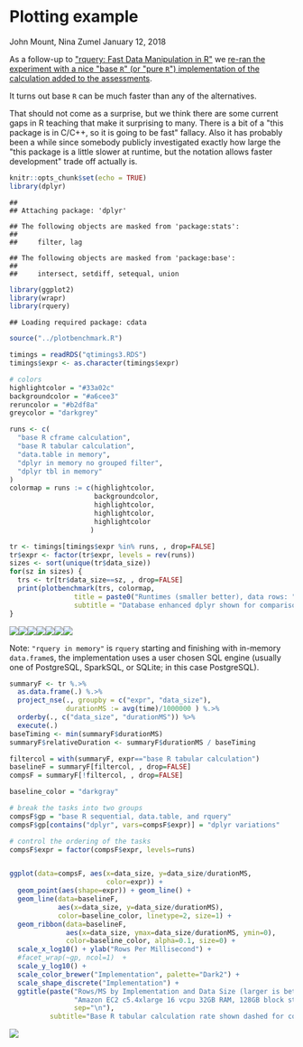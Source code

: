 Plotting example
================
John Mount, Nina Zumel
January 12, 2018

As a follow-up to ["rquery: Fast Data Manipulation in R"](http://www.win-vector.com/blog/2018/01/rquery-fast-data-manipulation-in-r/) we [re-ran the experiment with a nice "base `R`" (or "pure `R`") implementation of the calculation added to the assessments](https://github.com/WinVector/rquery/blob/master/extras/QTimingFollowup/QTiming.md).

It turns out base `R` can be much faster than any of the alternatives.

That should not come as a surprise, but we think there are some current gaps in R teaching that make it surprising to many. There is a bit of a "this package is in C/C++, so it is going to be fast" fallacy. Also it has probably been a while since somebody publicly investigated exactly how large the "this package is a little slower at runtime, but the notation allows faster development" trade off actually is.

``` r
knitr::opts_chunk$set(echo = TRUE)
library(dplyr)
```

    ## 
    ## Attaching package: 'dplyr'

    ## The following objects are masked from 'package:stats':
    ## 
    ##     filter, lag

    ## The following objects are masked from 'package:base':
    ## 
    ##     intersect, setdiff, setequal, union

``` r
library(ggplot2)
library(wrapr)
library(rquery)
```

    ## Loading required package: cdata

``` r
source("../plotbenchmark.R")

timings = readRDS("qtimings3.RDS")
timings$expr <- as.character(timings$expr)

# colors
highlightcolor = "#33a02c"
backgroundcolor = "#a6cee3"
reruncolor = "#b2df8a"
greycolor = "darkgrey"
```

``` r
runs <- c(
  "base R cframe calculation",
  "base R tabular calculation",
  "data.table in memory",
  "dplyr in memory no grouped filter",
  "dplyr tbl in memory"
)
colormap = runs := c(highlightcolor,
                     backgroundcolor,
                     highlightcolor,
                     highlightcolor,
                     highlightcolor
                    )

tr <- timings[timings$expr %in% runs, , drop=FALSE]
tr$expr <- factor(tr$expr, levels = rev(runs))
sizes <- sort(unique(tr$data_size))
for(sz in sizes) {
  trs <- tr[tr$data_size==sz, , drop=FALSE]
  print(plotbenchmark(trs, colormap, 
                title = paste0("Runtimes (smaller better), data rows: ", sz),
                subtitle = "Database enhanced dplyr shown for comparison") )
}
```

![](plotexample3_files/figure-markdown_github/unnamed-chunk-1-1.png)![](plotexample3_files/figure-markdown_github/unnamed-chunk-1-2.png)![](plotexample3_files/figure-markdown_github/unnamed-chunk-1-3.png)![](plotexample3_files/figure-markdown_github/unnamed-chunk-1-4.png)![](plotexample3_files/figure-markdown_github/unnamed-chunk-1-5.png)![](plotexample3_files/figure-markdown_github/unnamed-chunk-1-6.png)![](plotexample3_files/figure-markdown_github/unnamed-chunk-1-7.png)

Note: `"rquery in memory"` is `rquery` starting and finishing with in-memory `data.frame`s, the implementation uses a user chosen SQL engine (usually one of PostgreSQL, SparkSQL, or SQLite; in this case PostgreSQL).

``` r
summaryF <- tr %.>% 
  as.data.frame(.) %.>%
  project_nse(., groupby = c("expr", "data_size"), 
              durationMS := avg(time)/1000000 ) %.>%
  orderby(., c("data_size", "durationMS")) %>%
  execute(.)
baseTiming <- min(summaryF$durationMS)
summaryF$relativeDuration <- summaryF$durationMS / baseTiming

filtercol = with(summaryF, expr=="base R tabular calculation")
baselineF = summaryF[filtercol, , drop=FALSE]
compsF = summaryF[!filtercol, , drop=FALSE]

baseline_color = "darkgray"

# break the tasks into two groups
compsF$gp = "base R sequential, data.table, and rquery"
compsF$gp[contains("dplyr", vars=compsF$expr)] = "dplyr variations"

# control the ordering of the tasks
compsF$expr = factor(compsF$expr, levels=runs)


ggplot(data=compsF, aes(x=data_size, y=data_size/durationMS, 
                        color=expr)) +
  geom_point(aes(shape=expr)) + geom_line() + 
  geom_line(data=baselineF, 
            aes(x=data_size, y=data_size/durationMS), 
            color=baseline_color, linetype=2, size=1) +
  geom_ribbon(data=baselineF, 
              aes(x=data_size, ymax=data_size/durationMS, ymin=0), 
              color=baseline_color, alpha=0.1, size=0) +
  scale_x_log10() + ylab("Rows Per Millisecond") +
  #facet_wrap(~gp, ncol=1)  + 
  scale_y_log10() +
  scale_color_brewer("Implementation", palette="Dark2") + 
  scale_shape_discrete("Implementation") + 
  ggtitle(paste("Rows/MS by Implementation and Data Size (larger is better)", 
                "Amazon EC2 c5.4xlarge 16 vcpu 32GB RAM, 128GB block storage, Ubuntu Server 16.04 LTS (HVM)",
                sep="\n"),
          subtitle="Base R tabular calculation rate shown dashed for comparison")
```

![](plotexample3_files/figure-markdown_github/unnamed-chunk-2-1.png)
